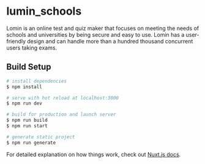# lumin_schools

Lomin is an online test and quiz maker that focuses on meeting the needs of schools and universities by being secure and easy to use. Lomin has a user-friendly design and can handle more than a hundred thousand concurrent users taking exams.

## Build Setup

```bash
# install dependencies
$ npm install

# serve with hot reload at localhost:3000
$ npm run dev

# build for production and launch server
$ npm run build
$ npm run start

# generate static project
$ npm run generate
```

For detailed explanation on how things work, check out [Nuxt.js docs](https://nuxtjs.org).
